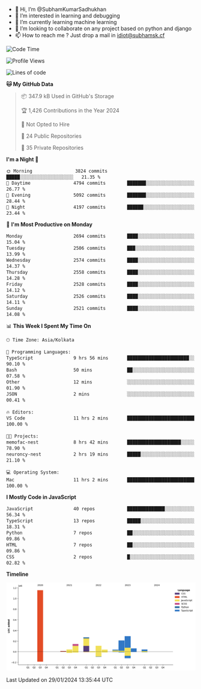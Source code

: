 - 👋 Hi, I’m @SubhamKumarSadhukhan
- 👀 I’m interested in learning and debugging
- 🌱 I’m currently learning machine learning
- 💞️ I’m looking to collaborate on any project based on python and django
- 📫 How to reach me ?
      Just drop a mail in idiot@subhamsk.cf

<!---
SubhamKumarSadhukhan/SubhamKumarSadhukhan is a ✨ special ✨ repository because its `README.md` (this file) appears on your GitHub profile.
You can click the Preview link to take a look at your changes.
--->


<!--START_SECTION:waka-->
![Code Time](http://img.shields.io/badge/Code%20Time-1%2C918%20hrs%2038%20mins-blue)

![Profile Views](http://img.shields.io/badge/Profile%20Views-0-blue)

![Lines of code](https://img.shields.io/badge/From%20Hello%20World%20I%27ve%20Written-2.4%20million%20lines%20of%20code-blue)

**🐱 My GitHub Data** 

> 📦 347.9 kB Used in GitHub's Storage 
 > 
> 🏆 1,426 Contributions in the Year 2024
 > 
> 🚫 Not Opted to Hire
 > 
> 📜 24 Public Repositories 
 > 
> 🔑 35 Private Repositories 
 > 
**I'm a Night 🦉** 

```text
🌞 Morning                3824 commits        █████░░░░░░░░░░░░░░░░░░░░   21.35 % 
🌆 Daytime                4794 commits        ███████░░░░░░░░░░░░░░░░░░   26.77 % 
🌃 Evening                5092 commits        ███████░░░░░░░░░░░░░░░░░░   28.44 % 
🌙 Night                  4197 commits        ██████░░░░░░░░░░░░░░░░░░░   23.44 % 
```
📅 **I'm Most Productive on Monday** 

```text
Monday                   2694 commits        ████░░░░░░░░░░░░░░░░░░░░░   15.04 % 
Tuesday                  2506 commits        ███░░░░░░░░░░░░░░░░░░░░░░   13.99 % 
Wednesday                2574 commits        ████░░░░░░░░░░░░░░░░░░░░░   14.37 % 
Thursday                 2558 commits        ████░░░░░░░░░░░░░░░░░░░░░   14.28 % 
Friday                   2528 commits        ████░░░░░░░░░░░░░░░░░░░░░   14.12 % 
Saturday                 2526 commits        ████░░░░░░░░░░░░░░░░░░░░░   14.11 % 
Sunday                   2521 commits        ████░░░░░░░░░░░░░░░░░░░░░   14.08 % 
```


📊 **This Week I Spent My Time On** 

```text
🕑︎ Time Zone: Asia/Kolkata

💬 Programming Languages: 
TypeScript               9 hrs 56 mins       ███████████████████████░░   90.10 % 
Bash                     50 mins             ██░░░░░░░░░░░░░░░░░░░░░░░   07.58 % 
Other                    12 mins             ░░░░░░░░░░░░░░░░░░░░░░░░░   01.90 % 
JSON                     2 mins              ░░░░░░░░░░░░░░░░░░░░░░░░░   00.41 % 

🔥 Editors: 
VS Code                  11 hrs 2 mins       █████████████████████████   100.00 % 

🐱‍💻 Projects: 
memofac-nest             8 hrs 42 mins       ████████████████████░░░░░   78.90 % 
neuroncy-nest            2 hrs 19 mins       █████░░░░░░░░░░░░░░░░░░░░   21.10 % 

💻 Operating System: 
Mac                      11 hrs 2 mins       █████████████████████████   100.00 % 
```

**I Mostly Code in JavaScript** 

```text
JavaScript               40 repos            ██████████████░░░░░░░░░░░   56.34 % 
TypeScript               13 repos            █████░░░░░░░░░░░░░░░░░░░░   18.31 % 
Python                   7 repos             ██░░░░░░░░░░░░░░░░░░░░░░░   09.86 % 
HTML                     7 repos             ██░░░░░░░░░░░░░░░░░░░░░░░   09.86 % 
CSS                      2 repos             █░░░░░░░░░░░░░░░░░░░░░░░░   02.82 % 
```



**Timeline**

![Lines of Code chart](https://raw.githubusercontent.com/SubhamKumarSadhukhan/SubhamKumarSadhukhan/main/assets/bar_graph.png)


 Last Updated on 29/01/2024 13:35:44 UTC
<!--END_SECTION:waka-->

